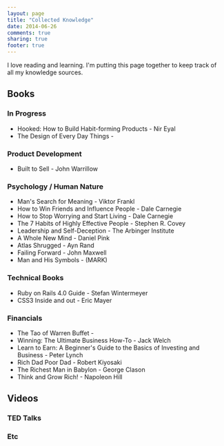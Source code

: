 ```yaml
---
layout: page
title: "Collected Knowledge"
date: 2014-06-26
comments: true
sharing: true
footer: true
---
```


I love reading and learning. I'm putting this page together to keep track of all my knowledge sources.

## Books 

### In Progress

* Hooked: How to Build Habit-forming Products - Nir Eyal
* The Design of Every Day Things - 

### Product Development

* Built to Sell - John Warrillow

### Psychology / Human Nature

* Man's Search for Meaning - Viktor Frankl
* How to Win Friends and Influence People - Dale Carnegie
* How to Stop Worrying and Start Living - Dale Carnegie
* The 7 Habits of Highly Effective People - Stephen R. Covey
* Leadership and Self-Deception - The Arbinger Institute
* A Whole New Mind - Daniel Pink
* Atlas Shrugged - Ayn Rand
* Failing Forward - John Maxwell
* Man and His Symbols - (MARK)


### Technical Books

* Ruby on Rails 4.0 Guide - Stefan Wintermeyer
* CSS3 Inside and out - Eric Mayer

### Financials

* The Tao of Warren Buffet - 
* Winning: The Ultimate Business How-To - Jack Welch
* Learn to Earn: A Beginner's Guide to the Basics of Investing and Business - Peter Lynch
* Rich Dad Poor Dad - Robert Kiyosaki
* The Richest Man in Babylon - George Clason
* Think and Grow Rich! - Napoleon Hill

## Videos

### TED Talks

### Etc